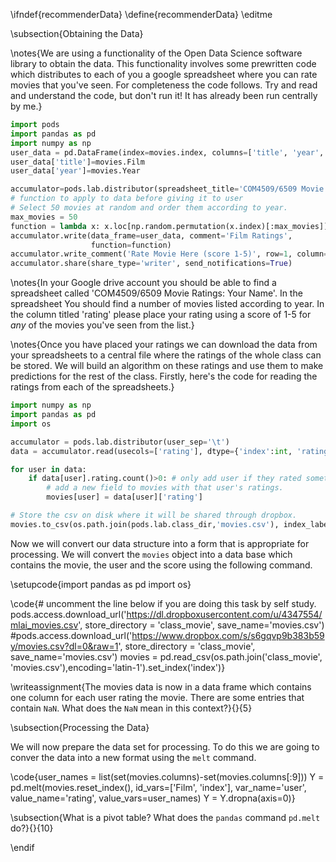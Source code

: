 \ifndef{recommenderData}
\define{recommenderData}
\editme

\subsection{Obtaining the Data}

\notes{We are using a functionality of the Open Data Science software
library to obtain the data. This functionality involves some
prewritten code which distributes to each of you a google spreadsheet
where you can rate movies that you've seen. For completeness the code
follows. Try and read and understand the code, but don't run it! It
has already been run centrally by me.}

```python
import pods
import pandas as pd
import numpy as np
user_data = pd.DataFrame(index=movies.index, columns=['title', 'year', 'rating', 'prediction'])
user_data['title']=movies.Film
user_data['year']=movies.Year

accumulator=pods.lab.distributor(spreadsheet_title='COM4509/6509 Movie Ratings:', user_sep='\t')
# function to apply to data before giving it to user 
# Select 50 movies at random and order them according to year.
max_movies = 50
function = lambda x: x.loc[np.random.permutation(x.index)[:max_movies]].sort(columns='year')
accumulator.write(data_frame=user_data, comment='Film Ratings', 
                  function=function)
accumulator.write_comment('Rate Movie Here (score 1-5)', row=1, column=4)
accumulator.share(share_type='writer', send_notifications=True)
```

\notes{In your Google drive account you should be able to find a
spreadsheet called 'COM4509/6509 Movie Ratings: Your Name'. In the
spreadsheet You should find a number of movies listed according to
year. In the column titled 'rating' please place your rating using a
score of 1-5 for *any* of the movies you've seen from the list.}

\notes{Once you have placed your ratings we can download the data from your
spreadsheets to a central file where the ratings of the whole class
can be stored. We will build an algorithm on these ratings and use
them to make predictions for the rest of the class. Firstly, here's
the code for reading the ratings from each of the spreadsheets.}

```python
import numpy as np
import pandas as pd
import os

accumulator = pods.lab.distributor(user_sep='\t')
data = accumulator.read(usecols=['rating'], dtype={'index':int, 'rating':np.float64}, header=2)

for user in data:
    if data[user].rating.count()>0: # only add user if they rated something
        # add a new field to movies with that user's ratings.
        movies[user] = data[user]['rating']

# Store the csv on disk where it will be shared through dropbox.
movies.to_csv(os.path.join(pods.lab.class_dir,'movies.csv'), index_label='index')
```

Now we will convert our data structure into a form that is appropriate
for processing. We will convert the `movies` object into a data base
which contains the movie, the user and the score using the following
command.

\setupcode{import pandas as pd
import os}

\code{# uncomment the line below if you are doing this task by self study.
pods.access.download_url('https://dl.dropboxusercontent.com/u/4347554/mlai_movies.csv', store_directory = 'class_movie', save_name='movies.csv')
#pods.access.download_url('https://www.dropbox.com/s/s6gqvp9b383b59y/movies.csv?dl=0&raw=1', store_directory = 'class_movie', save_name='movies.csv')
movies = pd.read_csv(os.path.join('class_movie', 'movies.csv'),encoding='latin-1').set_index('index')}

\writeassignment{The movies data is now in a data frame which contains
one column for each user rating the movie. There are some entries that
contain `NaN`. What does the `NaN` mean in this context?}{}{5}

\subsection{Processing the Data}

We will now prepare the data set for processing. To do this we are
going to conver the data into a new format using the `melt` command.

\code{user_names = list(set(movies.columns)-set(movies.columns[:9]))
Y = pd.melt(movies.reset_index(), id_vars=['Film', 'index'], 
            var_name='user', value_name='rating', 
            value_vars=user_names)
Y = Y.dropna(axis=0)}

\subsection{What is a pivot table? What does the `pandas` command
`pd.melt` do?}{}{10}

\endif
